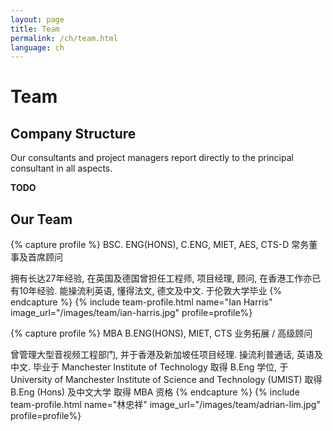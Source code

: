 ```yaml
---
layout: page
title: Team
permalink: /ch/team.html
language: ch
---
```


# Team

## Company Structure

Our consultants and project managers report directly to the principal consultant in all aspects.

**TODO**

## Our Team

{% capture profile %}
BSC. ENG(HONS), C.ENG, MIET, AES, CTS-D
常务董事及首席顾问

拥有长达27年经验, 在英国及德国曾担任工程师, 项目经理, 顾问, 在香港工作亦已有10年经验. 能操流利英语, 懂得法文, 德文及中文. 于伦敦大学毕业
{% endcapture %}
{% include team-profile.html name="Ian Harris" image_url="/images/team/ian-harris.jpg" profile=profile%}


{% capture profile %}
MBA B.ENG(HONS), MIET, CTS
业务拓展 / 高级顾问

曾管理大型音视频工程部门, 并于香港及新加坡任项目经理. 操流利普通话, 英语及中文. 毕业于 Manchester Institute of Technology 取得 B.Eng 学位, 于University of Manchester Institute of Science and Technology (UMIST) 取得 B.Eng (Hons) 及中文大学 取得 MBA 资格
{% endcapture %}
{% include team-profile.html name="林忠祥" image_url="/images/team/adrian-lim.jpg" profile=profile%}


